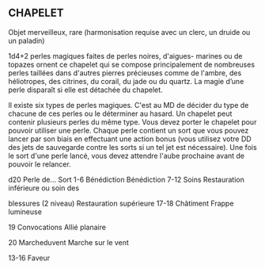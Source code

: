 ## CHAPELET

Objet merveilleux, rare (harmonisation requise avec un
clerc, un druide ou un paladin)

1d4+2 perles magiques faites de perles noires, d'aigues-
marines ou de topazes ornent ce chapelet qui se compose
principalement de nombreuses perles taillées dans d'autres
pierres précieuses comme de l'ambre, des héliotropes, des
citrines, du corail, du jade ou du quartz. La magie d’une
perle disparaît si elle est détachée du chapelet.

Il existe six types de perles magiques. C'est au MD de
décider du type de chacune de ces perles ou le déterminer au
hasard. Un chapelet peut contenir plusieurs perles du même
type. Vous devez porter le chapelet pour pouvoir utiliser une
perle. Chaque perle contient un sort que vous pouvez lancer
par son biais en effectuant une action bonus (vous utilisez
votre DD des jets de sauvegarde contre les sorts si un tel jet
est nécessaire). Une fois le sort d'une perle lancé, vous devez
attendre l'aube prochaine avant de pouvoir le relancer.

d20 Perle de... Sort
1-6  Bénédiction Bénédiction
7-12 Soins Restauration inférieure ou soin des

blessures (2 niveau)
Restauration supérieure
17-18 Châtiment Frappe lumineuse

19 Convocations  Allié planaire

20  Marcheduvent Marche sur le vent

13-16 Faveur
